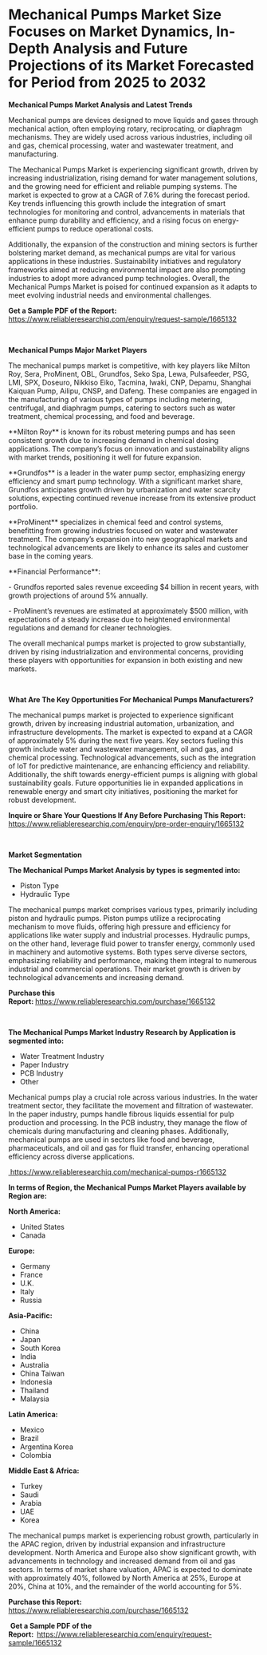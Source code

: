 <p><h1>Mechanical Pumps Market Size Focuses on Market Dynamics, In-Depth Analysis and Future Projections of its Market Forecasted for Period from 2025 to 2032</h1></p><p><strong>Mechanical Pumps Market Analysis and Latest Trends</strong></p>
<p><p>Mechanical pumps are devices designed to move liquids and gases through mechanical action, often employing rotary, reciprocating, or diaphragm mechanisms. They are widely used across various industries, including oil and gas, chemical processing, water and wastewater treatment, and manufacturing. </p><p>The Mechanical Pumps Market is experiencing significant growth, driven by increasing industrialization, rising demand for water management solutions, and the growing need for efficient and reliable pumping systems. The market is expected to grow at a CAGR of 7.6% during the forecast period. Key trends influencing this growth include the integration of smart technologies for monitoring and control, advancements in materials that enhance pump durability and efficiency, and a rising focus on energy-efficient pumps to reduce operational costs.</p><p>Additionally, the expansion of the construction and mining sectors is further bolstering market demand, as mechanical pumps are vital for various applications in these industries. Sustainability initiatives and regulatory frameworks aimed at reducing environmental impact are also prompting industries to adopt more advanced pump technologies. Overall, the Mechanical Pumps Market is poised for continued expansion as it adapts to meet evolving industrial needs and environmental challenges.</p></p>
<p><strong>Get a Sample PDF of the Report:&nbsp;</strong> <a href="https://www.reliableresearchiq.com/enquiry/request-sample/1665132?utm_campaign=3733&utm_medium=2&utm_source=Github&utm_content=ia&utm_term=17042025&utm_id=mechanical-pumps">https://www.reliableresearchiq.com/enquiry/request-sample/1665132</a></p>
<p>&nbsp;</p>
<p><strong>Mechanical Pumps Major Market Players</strong></p>
<p><p>The mechanical pumps market is competitive, with key players like Milton Roy, Sera, ProMinent, OBL, Grundfos, Seko Spa, Lewa, Pulsafeeder, PSG, LMI, SPX, Doseuro, Nikkiso Eiko, Tacmina, Iwaki, CNP, Depamu, Shanghai Kaiquan Pump, Ailipu, CNSP, and Dafeng. These companies are engaged in the manufacturing of various types of pumps including metering, centrifugal, and diaphragm pumps, catering to sectors such as water treatment, chemical processing, and food and beverage.</p><p>**Milton Roy** is known for its robust metering pumps and has seen consistent growth due to increasing demand in chemical dosing applications. The company’s focus on innovation and sustainability aligns with market trends, positioning it well for future expansion.</p><p>**Grundfos** is a leader in the water pump sector, emphasizing energy efficiency and smart pump technology. With a significant market share, Grundfos anticipates growth driven by urbanization and water scarcity solutions, expecting continued revenue increase from its extensive product portfolio.</p><p>**ProMinent** specializes in chemical feed and control systems, benefitting from growing industries focused on water and wastewater treatment. The company’s expansion into new geographical markets and technological advancements are likely to enhance its sales and customer base in the coming years.</p><p>**Financial Performance**: </p><p>- Grundfos reported sales revenue exceeding $4 billion in recent years, with growth projections of around 5% annually.</p><p>- ProMinent’s revenues are estimated at approximately $500 million, with expectations of a steady increase due to heightened environmental regulations and demand for cleaner technologies.</p><p>The overall mechanical pumps market is projected to grow substantially, driven by rising industrialization and environmental concerns, providing these players with opportunities for expansion in both existing and new markets.</p></p>
<p>&nbsp;</p>
<p><strong>What Are The Key Opportunities For Mechanical Pumps Manufacturers?</strong></p>
<p><p>The mechanical pumps market is projected to experience significant growth, driven by increasing industrial automation, urbanization, and infrastructure developments. The market is expected to expand at a CAGR of approximately 5% during the next five years. Key sectors fueling this growth include water and wastewater management, oil and gas, and chemical processing. Technological advancements, such as the integration of IoT for predictive maintenance, are enhancing efficiency and reliability. Additionally, the shift towards energy-efficient pumps is aligning with global sustainability goals. Future opportunities lie in expanded applications in renewable energy and smart city initiatives, positioning the market for robust development.</p></p>
<p><strong>Inquire or Share Your Questions If Any Before Purchasing This Report:</strong> <a href="https://www.reliableresearchiq.com/enquiry/pre-order-enquiry/1665132?utm_campaign=3733&utm_medium=2&utm_source=Github&utm_content=ia&utm_term=17042025&utm_id=mechanical-pumps">https://www.reliableresearchiq.com/enquiry/pre-order-enquiry/1665132</a></p>
<p>&nbsp;</p>
<p><strong>Market Segmentation</strong></p>
<p><strong>The Mechanical Pumps Market Analysis by types is segmented into:</strong></p>
<p><ul><li>Piston Type</li><li>Hydraulic Type</li></ul></p>
<p><p>The mechanical pumps market comprises various types, primarily including piston and hydraulic pumps. Piston pumps utilize a reciprocating mechanism to move fluids, offering high pressure and efficiency for applications like water supply and industrial processes. Hydraulic pumps, on the other hand, leverage fluid power to transfer energy, commonly used in machinery and automotive systems. Both types serve diverse sectors, emphasizing reliability and performance, making them integral to numerous industrial and commercial operations. Their market growth is driven by technological advancements and increasing demand.</p></p>
<p><strong>Purchase this Report:&nbsp;</strong><a href="https://www.reliableresearchiq.com/purchase/1665132?utm_campaign=3733&utm_medium=2&utm_source=Github&utm_content=ia&utm_term=17042025&utm_id=mechanical-pumps">https://www.reliableresearchiq.com/purchase/1665132</a></p>
<p>&nbsp;</p>
<p><strong>The Mechanical Pumps Market Industry Research by Application is segmented into:</strong></p>
<p><ul><li>Water Treatment Industry</li><li>Paper Industry</li><li>PCB Industry</li><li>Other</li></ul></p>
<p><p>Mechanical pumps play a crucial role across various industries. In the water treatment sector, they facilitate the movement and filtration of wastewater. In the paper industry, pumps handle fibrous liquids essential for pulp production and processing. In the PCB industry, they manage the flow of chemicals during manufacturing and cleaning phases. Additionally, mechanical pumps are used in sectors like food and beverage, pharmaceuticals, and oil and gas for fluid transfer, enhancing operational efficiency across diverse applications.</p></p>
<p><a href="https://www.reliableresearchiq.com/mechanical-pumps-r1665132?utm_campaign=3733&utm_medium=2&utm_source=Github&utm_content=ia&utm_term=17042025&utm_id=mechanical-pumps">&nbsp;https://www.reliableresearchiq.com/mechanical-pumps-r1665132</a></p>
<p><strong>In terms of Region, the Mechanical Pumps Market Players available by Region are:</strong></p>
<p>
    <p> <strong> North America: </strong>
        <ul>
            <li>United States</li>
            <li>Canada</li>
        </ul>
        </p> 
    <p> <strong> Europe: </strong>
        <ul>
            <li>Germany</li>
            <li>France</li>
            <li>U.K.</li>
            <li>Italy</li>
            <li>Russia</li>
        </ul>
        </p> 
    <p> <strong> Asia-Pacific: </strong>
        <ul>
            <li>China</li>
            <li>Japan</li>
            <li>South Korea</li>
            <li>India</li>
            <li>Australia</li>
            <li>China Taiwan</li>
            <li>Indonesia</li>
            <li>Thailand</li>
            <li>Malaysia</li>
        </ul>
        </p> 
    <p> <strong> Latin America: </strong>
        <ul>
            <li>Mexico</li>
            <li>Brazil</li>
            <li>Argentina Korea</li>
            <li>Colombia</li>
        </ul>
        </p> 
    <p> <strong> Middle East & Africa: </strong>
        <ul>
            <li>Turkey</li>
            <li>Saudi</li>
            <li>Arabia</li>
            <li>UAE</li>
            <li>Korea</li>
        </ul>
    </p>
    </p>
<p><p>The mechanical pumps market is experiencing robust growth, particularly in the APAC region, driven by industrial expansion and infrastructure development. North America and Europe also show significant growth, with advancements in technology and increased demand from oil and gas sectors. In terms of market share valuation, APAC is expected to dominate with approximately 40%, followed by North America at 25%, Europe at 20%, China at 10%, and the remainder of the world accounting for 5%.</p></p>
<p><strong>Purchase this Report: </strong><a href="https://www.reliableresearchiq.com/purchase/1665132?utm_campaign=3733&utm_medium=2&utm_source=Github&utm_content=ia&utm_term=17042025&utm_id=mechanical-pumps">https://www.reliableresearchiq.com/purchase/1665132</a></p>
<p>&nbsp;<strong>Get a Sample PDF of the Report:&nbsp;&nbsp;</strong><a href="https://www.reliableresearchiq.com/enquiry/request-sample/1665132?utm_campaign=3733&utm_medium=2&utm_source=Github&utm_content=ia&utm_term=17042025&utm_id=mechanical-pumps">https://www.reliableresearchiq.com/enquiry/request-sample/1665132</a></p>
<p><strong></strong></p>
<p><p></p><p></p><p></p></p>